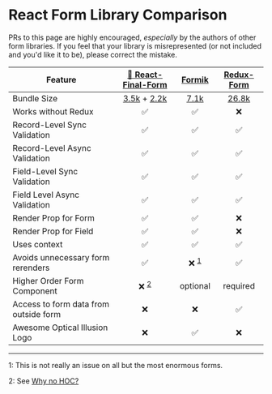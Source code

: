 # React Form Library Comparison

PRs to this page are highly encouraged, _especially_ by the authors of other
form libraries. If you feel that your library is misrepresented (or not included
and you'd like it to be), please correct the mistake.

| Feature                               |               [🏁 React-Final-Form](https://github.com/erikras/react-final-form#-react-final-form)                | [Formik](https://github.com/jaredpalmer/formik)  |  [Redux-Form](https://github.com/erikras/redux-form)  |
| ------------------------------------- | :---------------------------------------------------------------------------------------------------------------: | :----------------------------------------------: | :---------------------------------------------------: |
| Bundle Size                           | [3.5k](https://bundlephobia.com/result?p=final-form) + [2.2k](https://bundlephobia.com/result?p=react-final-form) | [7.1k](https://bundlephobia.com/result?p=formik) | [26.8k](https://bundlephobia.com/result?p=redux-form) |
| Works without Redux                   |                                                        ✅                                                         |                        ✅                        |                          ❌                           |
| Record-Level Sync Validation          |                                                        ✅                                                         |                        ✅                        |                          ✅                           |
| Record-Level Async Validation         |                                                        ✅                                                         |                        ✅                        |                          ✅                           |
| Field-Level Sync Validation           |                                                        ✅                                                         |                        ✅                        |                          ✅                           |
| Field Level Async Validation          |                                                        ✅                                                         |                        ✅                         |                          ✅                           |
| Render Prop for Form                  |                                                        ✅                                                         |                        ✅                        |                          ❌                           |
| Render Prop for Field                 |                                                        ✅                                                         |                        ✅                        |                          ❌                           |
| Uses context                          |                                                        ✅                                                         |                        ✅                        |                          ✅                           |
| Avoids unnecessary form rerenders     |                                                        ✅                                                         |          ❌ <sup>[1](#footnote1)</sup>           |                          ✅                           |
| Higher Order Form Component           |                                           ❌ <sup>[2](#footnote2)</sup>                                           |                     optional                     |                       required                        |
| Access to form data from outside form |                                                        ❌                                                         |                        ❌                        |                          ✅                           |
| Awesome Optical Illusion Logo         |                                                        ❌                                                         |                        ✅                        |                          ❌                           |

---

<a name="footnote1">1</a>: This is not really an issue on all but the most
enormous forms.

<a name="footnote3">2</a>: See [Why no HOC?](faq.md#why-no-hoc)
